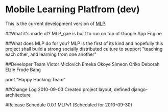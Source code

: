 # Mobile Learning Platfrom (dev)

This is the current development version of [MLP](http://thekuyuproject.org/2010/09/mobile-learning-platform/).

##What it's made of?
MLP_gae is built to run on top of Google App Engine

##What does MLP do for you?
MLP is the first of its kind and hopefully this project shall build a strong socially distributed culture to support "teaching each other, and learning from one another"

##Developer Team
	Victor Miclovich
	Emeka Okoye
	Simeon Oriko
	Deborah Elzie
	Frode Bang
	
print "Happy Hacking Team"

##Change Log
2010-09-03 Created project layout, defined django-architecture

#Release Schedule
0.0.1 MLPv1 (Scheduled for 2010-09-30)